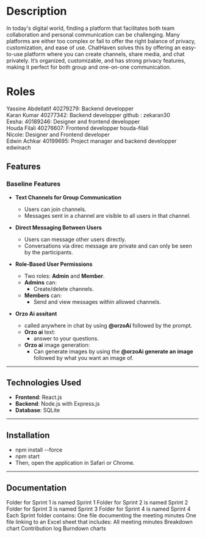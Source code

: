 # Description

In today's digital world, finding a platform that facilitates both team collaboration and personal communication can be challenging. Many platforms are either too complex or fail to offer the right balance of privacy, customization, and ease of use. ChatHaven solves this by offering an easy-to-use platform where you can create channels, share media, and chat privately. It’s organized, customizable, and has strong privacy features, making it perfect for both group and one-on-one communication.

# Roles

Yassine Abdellatif 40279279: Backend developper
<br/>
Karan Kumar 40277342: Backend developper github : zekaran30
<br/>
Eesha: 40189246: Designer and frontend developper
<br/>
Houda Filali 40276607: Frontend developper
houda-filali
<br/>
Nicole: Designer and Frontend developer
<br/>
Edwin Achkar 40199695: Project manager and backend developper
edwinach
<br/>

## Features

### Baseline Features

-   **Text Channels for Group Communication**

    -   Users can join channels.
    -   Messages sent in a channel are visible to all users in that channel.

-   **Direct Messaging Between Users**

    -   Users can message other users directly.
    -   Conversations via direc message are private and can only be seen by the participants.

-   **Role-Based User Permissions**

    -   Two roles: **Admin** and **Member**.
    -   **Admins** can:
        -   Create/delete channels.
    -   **Members** can:
        -   Send and view messages within allowed channels.

-   **Orzo Ai assitant**
    -   called anywhere in chat by using **@orzoAi** followed by the prompt.
    -   **Orzo ai** text:
        -   answer to your questions.
    -   **Orzo ai** image generation:
        -   Can generate images by using the **@orzoAi generate an image** followed by what you want an image of.

---

## Technologies Used

-   **Frontend**: React.js
-   **Backend**: Node.js with Express.js
-   **Database**: SQLite

---

## Installation
- npm install --force
- npm start
- Then, open the application in Safari or Chrome.

---

## Documentation
Folder for Sprint 1 is named Sprint 1
Folder for Sprint 2 is named Sprint 2
Folder for Sprint 3 is named Sprint 3
Folder for Sprint 4 is named Sprint 4
Each Sprint folder contains:
One file documenting the meeting minutes
One file linking to an Excel sheet that includes:
All meeting minutes
Breakdown chart
Contribution log
Burndown charts
